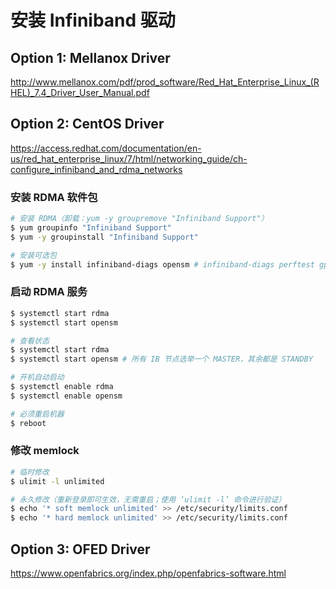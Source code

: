# 安装 Infiniband 驱动

## Option 1: Mellanox Driver

<http://www.mellanox.com/pdf/prod_software/Red_Hat_Enterprise_Linux_(RHEL)_7.4_Driver_User_Manual.pdf>

## Option 2: CentOS Driver

<https://access.redhat.com/documentation/en-us/red_hat_enterprise_linux/7/html/networking_guide/ch-configure_infiniband_and_rdma_networks>

### 安装 RDMA 软件包

```sh
# 安装 RDMA（卸载：yum -y groupremove "Infiniband Support"）
$ yum groupinfo "Infiniband Support"
$ yum -y groupinstall "Infiniband Support"

# 安装可选包
$ yum -y install infiniband-diags opensm # infiniband-diags perftest gperf
```

### 启动 RDMA 服务

```sh
$ systemctl start rdma
$ systemctl start opensm

# 查看状态
$ systemctl start rdma
$ systemctl start opensm # 所有 IB 节点选举一个 MASTER，其余都是 STANDBY

# 开机自动启动
$ systemctl enable rdma
$ systemctl enable opensm

# 必须重启机器
$ reboot
```

### 修改 memlock

```sh
# 临时修改
$ ulimit -l unlimited

# 永久修改（重新登录即可生效，无需重启；使用 ‘ulimit -l’ 命令进行验证）
$ echo '* soft memlock unlimited' >> /etc/security/limits.conf
$ echo '* hard memlock unlimited' >> /etc/security/limits.conf
```

## Option 3: OFED Driver

<https://www.openfabrics.org/index.php/openfabrics-software.html>
